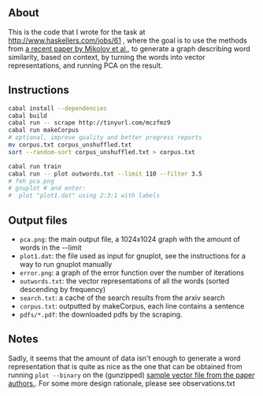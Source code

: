 About
-----
This is the code that I wrote for the task at http://www.haskellers.com/jobs/61 , where the goal
is to use the methods from [a recent paper by Mikolov et al.](http://arxiv.org/abs/1309.4168),
to generate a graph describing word similarity, based on context, by turning the words into
vector representations, and running PCA on the result.

Instructions
------------
```sh
cabal install --dependencies
cabal build
cabal run -- scrape http://tinyurl.com/mczfmz9
cabal run makeCorpus
# optional, improve quality and better progress reports
mv corpus.txt corpus_unshuffled.txt
sort --random-sort corpus_unshuffled.txt > corpus.txt

cabal run train
cabal run -- plot outwords.txt --limit 110 --filter 3.5
# feh pca.png
# gnuplot # and enter:
#  plot "plot1.dat" using 2:3:1 with labels
```


Output files
------------------
 * `pca.png`: the main output file, a 1024x1024 graph with the amount of words in the --limit
 * `plot1.dat`: the file used as input for gnuplot, see the instructions for a way to run gnuplot manually
 * `error.png`: a graph of the error function over the number of iterations
 * `outwords.txt`: the vector representations of all the words (sorted descending by frequency)
 * `search.txt`: a cache of the search results from the arxiv search
 * `corpus.txt`: outputted by makeCorpus, each line contains a sentence
 * `pdfs/*.pdf`: the downloaded pdfs by the scraping.

Notes
-----
Sadly, it seems that the amount of data isn't enough to generate a word representation that is quite as nice as the one that can be obtained from running `plot --binary` on the (gunzipped) [sample vector file from the paper authors.](https://drive.google.com/file/d/0B7XkCwpI5KDYNlNUTTlSS21pQmM/edit?usp=sharing).
For some more design rationale, please see observations.txt
